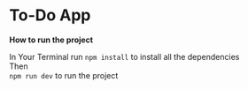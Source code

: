 # To-Do App

**How to run the project**

In Your Terminal run 
`npm install` to install all the dependencies<br>
Then<br>
`npm run dev` to run the project
